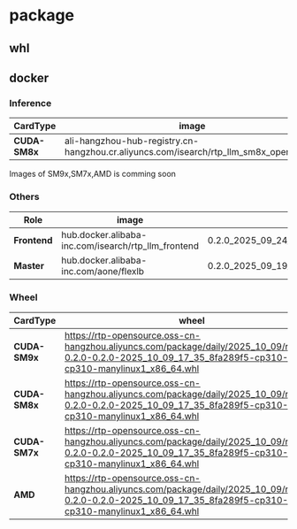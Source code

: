 # package

## whl



## docker
### Inference

| **CardType**              | **image** | **tag** |
|--------------------------|-------------------|-------------------|
| **CUDA-SM8x**           | ali-hangzhou-hub-registry.cn-hangzhou.cr.aliyuncs.com/isearch/rtp_llm_sm8x_opensource | 0.2.0_0.2.0_2025_10_09_17_35_8fa289f5    |


Images of SM9x,SM7x,AMD is comming soon

### Others

|**Role**| **image** | **tag** |
|--------------------------|-------------------|-------------------|
| **Frontend** | hub.docker.alibaba-inc.com/isearch/rtp_llm_frontend | 0.2.0_2025_09_24_21_00_615e568_accelerated |
| **Master** | hub.docker.alibaba-inc.com/aone/flexlb | 0.2.0_2025_09_19_11_16_3b779f1_accelerated  |

### Wheel


| **CardType**              | **wheel** |
|--------------------------|-------------------|
| **CUDA-SM9x**           | https://rtp-opensource.oss-cn-hangzhou.aliyuncs.com/package/daily/2025_10_09/rtp_llm-0.2.0-0.2.0-2025_10_09_17_35_8fa289f5-cp310-cp310-manylinux1_x86_64.whl |
| **CUDA-SM8x**           | https://rtp-opensource.oss-cn-hangzhou.aliyuncs.com/package/daily/2025_10_09/rtp_llm-0.2.0-0.2.0-2025_10_09_17_35_8fa289f5-cp310-cp310-manylinux1_x86_64.whl |
| **CUDA-SM7x**           | https://rtp-opensource.oss-cn-hangzhou.aliyuncs.com/package/daily/2025_10_09/rtp_llm-0.2.0-0.2.0-2025_10_09_17_35_8fa289f5-cp310-cp310-manylinux1_x86_64.whl |
| **AMD**            | https://rtp-opensource.oss-cn-hangzhou.aliyuncs.com/package/daily/2025_10_09/rtp_llm-0.2.0-0.2.0-2025_10_09_17_35_8fa289f5-cp310-cp310-manylinux1_x86_64.whl |